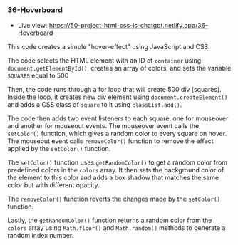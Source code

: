 ### 36-Hoverboard

- Live view: https://50-project-html-css-js-chatgpt.netlify.app/36-Hoverboard

This code creates a simple "hover-effect" using JavaScript and CSS.

The code selects the HTML element with an ID of `container` using `document.getElementById()`, creates an array of colors, and sets the variable `SQUARES` equal to 500

Then, the code runs through a for loop that will create 500 div (squares). Inside the loop, it creates new div element using `document.createElement()` and adds a CSS class of `square` to it using `classList.add()`.

The code then adds two event listeners to each square: one for mouseover and another for mouseout events. The mouseover event calls the `setColor()` function, which gives a random color to every square on hover. The mouseout event calls `removeColor()` function to remove the effect applied by the `setColor()` function.

The `setColor()` function uses `getRandomColor()` to get a random color from predefined colors in the `colors` array. It then sets the background color of the element to this color and adds a box shadow that matches the same color but with different opacity.

The `removeColor()` function reverts the changes made by the `setColor()` function.

Lastly, the `getRandomColor()` function returns a random color from the `colors` array using `Math.floor()` and `Math.random()` methods to generate a random index number.
